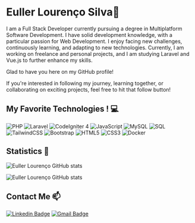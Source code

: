 # Euller Lourenço Silva🚀

I am a Full Stack Developer currently pursuing a degree in Multiplatform Software Development. I have solid development knowledge, with a particular passion for Web Development. I enjoy facing new challenges, continuously learning, and adapting to new technologies. Currently, I am working on freelance and personal projects, and I am studying Laravel and Vue.js to further enhance my skills.

Glad to have you here on my GitHub profile! 

If you're interested in following my journey, learning together, or collaborating on exciting projects, feel free to hit that follow button!

## My Favorite Technologies ! 💻

![PHP](https://img.shields.io/badge/-PHP-777BB4?logo=php&logoColor=white&style=flat-square) ![Laravel](https://img.shields.io/badge/-Laravel-FF2D20?logo=laravel&logoColor=white&style=flat-square) ![CodeIgniter 4](https://img.shields.io/badge/-CodeIgniter%204-EF4223?logo=codeigniter&logoColor=white&style=flat-square) ![JavaScript](https://img.shields.io/badge/-JavaScript-F7DF1E?logo=javascript&logoColor=black&style=flat-square) ![MySQL](https://img.shields.io/badge/-MySQL-4479A1?logo=mysql&logoColor=white&style=flat-square) ![SQL](https://img.shields.io/badge/-SQL-4479A1?logo=database&logoColor=white&style=flat-square) ![TailwindCSS](https://img.shields.io/badge/tailwindcss-%2338B2AC.svg?logo=tailwind-css&logoColor=white&style=flat-square)
![Bootstrap](https://img.shields.io/badge/-Bootstrap5-7952B3?logo=bootstrap&logoColor=white&style=flat-square) ![HTML5](https://img.shields.io/badge/-HTML5-E34F26?logo=html5&logoColor=white&style=flat-square) ![CSS3](https://img.shields.io/badge/-CSS3-1572B6?logo=css3&logoColor=white&style=flat-square) ![Docker](https://img.shields.io/badge/docker-%230db7ed.svg?style=flat-square&logo=docker&logoColor=white)

## Statistics 🚀

![Euller Lourenço GitHub stats](https://github-readme-stats.vercel.app/api/top-langs/?username=eullerlourenco&layout=compact&theme=highcontrast)

![Euller Lourenço GitHub stats](https://github-readme-stats.vercel.app/api?username=eullerlourenco&show_icons=true&theme=highcontrast)

## Contact Me 📫

[![Linkedin Badge](https://img.shields.io/badge/-LinkedIn-blue?style=flat-square&logo=Linkedin&logoColor=white&link=https://www.linkedin.com/in/euller-louren%C3%A7o/)](https://www.linkedin.com/in/eullerlourenco/)
[![Gmail Badge](https://img.shields.io/badge/-Gmail-c14438?style=flat-square&logo=Gmail&logoColor=white&link=mailto:euller.lourenco@gmail.com)](mailto:euller.lourenco.silva@gmail.com)
